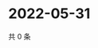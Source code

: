 # 2022-05-31

共 0 条

<!-- BEGIN WEIBO -->
<!-- 最后更新时间 Tue May 31 2022 03:00:58 GMT+0800 (China Standard Time) -->

<!-- END WEIBO -->
